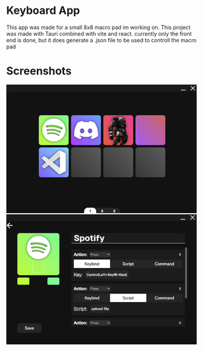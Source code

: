 # Keyboard App
This app was made for a small 8x8 macro pad im working on. This project was made with Tauri combined with vite and react.
currently only the front end is done, but it does generate a .json file to be used to controll the macro pad

# Screenshots

![main page](https://github.com/TravisC671/Keyboard-app/blob/main/assets/KeyboardAppMain.png?raw=true)
![edit macro page](https://github.com/TravisC671/Keyboard-app/blob/main/assets/KeyboardAppEdit.png?raw=true)